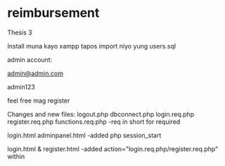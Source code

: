 # reimbursement
Thesis 3

Install muna kayo xampp tapos import niyo yung users.sql

admin account:

admin@admin.com

admin123

feel free mag register





Changes and new files: 
logout.php
dbconnect.php
login.req.php
register.req.php
functions.req.php
 -req in short for required

login.html 
adminpanel.html
-added php session_start

login.html & register.html
-added action="login.req.php/register.req.php" within <form>
